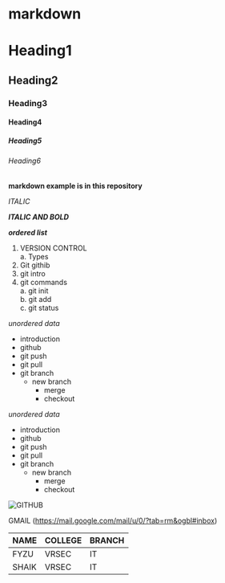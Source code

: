 # markdown
# Heading1
## Heading2
### Heading3
#### Heading4
##### Heading5
###### Heading6
**markdown example is in this repository**

*ITALIC*


***ITALIC AND BOLD***

***ordered list***    
1. VERSION CONTROL    
      a. Types    
2. Git githib    
3. git intro     
4. git commands     
     a. git init     
     b. git add     
     c. git status
  
  
*unordered data*    
- introduction
-  github
-  git push
-  git pull
-  git branch
     - new branch
          - merge
          - checkout

*unordered data*    
* introduction
* github
* git push
* git pull
* git branch
     * new branch
          * merge
          * checkout

![GITHUB](https://camo.githubusercontent.com/6eaaae8defc78f268eaf0824350a66a1dfcb6aa77210d3dca069d1d1cefebc53/68747470733a2f2f6769742d73636d2e636f6d2f696d616765732f6c6f676f732f646f776e6c6f6164732f4769742d4c6f676f2d32436f6c6f722e706e67)

GMAIL (https://mail.google.com/mail/u/0/?tab=rm&ogbl#inbox)


|NAME|COLLEGE|BRANCH|
|----|-------|------|
|FYZU|VRSEC|IT|
|SHAIK|VRSEC|IT|
